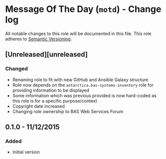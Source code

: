 # Message Of The Day (`motd`) - Change log

All notable changes to this role will be documented in this file.
This role adheres to [Semantic Versioning](http://semver.org/spec/v2.0.0.html).

## [Unreleased][unreleased]

### Changed

* Renaming role to fit with new GitHub and Ansible Galaxy structure
* Role now depends on the `antarctica.bas-systems-inventory` role for providing information to be displayed
* Some information which was previous provided is now hard-coded as this role is for a specific purpose/context
* Copyright date increased
* Changing role ownership to BAS Web Services Forum

## 0.1.0 - 11/12/2015

### Added

* Initial version
